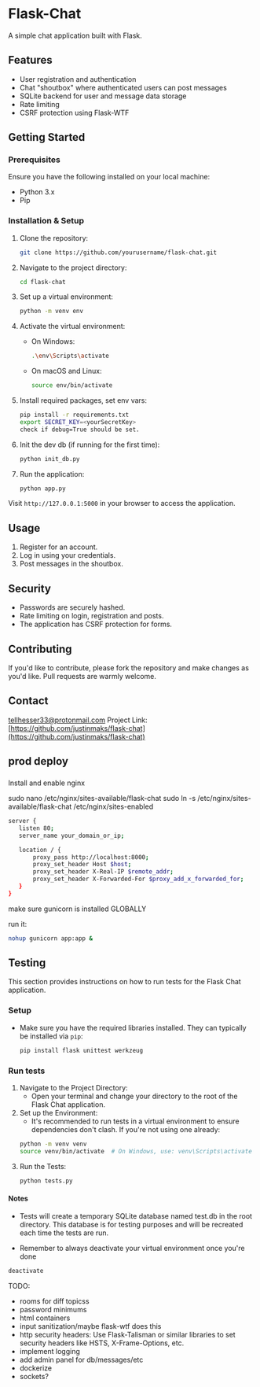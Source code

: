 # Flask-Chat 

A simple chat application built with Flask.

## Features

- User registration and authentication
- Chat "shoutbox" where authenticated users can post messages
- SQLite backend for user and message data storage
- Rate limiting
- CSRF protection using Flask-WTF

## Getting Started

### Prerequisites

Ensure you have the following installed on your local machine:

- Python 3.x
- Pip

### Installation & Setup

1. Clone the repository:
    ```bash
    git clone https://github.com/yourusername/flask-chat.git
    ```

2. Navigate to the project directory:
    ```bash
    cd flask-chat
    ```

3. Set up a virtual environment:
    ```bash
    python -m venv env
    ```

4. Activate the virtual environment:
    - On Windows:
      ```bash
      .\env\Scripts\activate
      ```

    - On macOS and Linux:
      ```bash
      source env/bin/activate
      ```

5. Install required packages, set env vars:
    ```bash
    pip install -r requirements.txt
    export SECRET_KEY=<yourSecretKey>
    check if debug=True should be set.

    ```

6. Init the dev db (if running for the first time):
    ```bash
    python init_db.py
    ```

7. Run the application:
    ```bash
    python app.py
    ```

Visit `http://127.0.0.1:5000` in your browser to access the application.

## Usage

1. Register for an account.
2. Log in using your credentials.
3. Post messages in the shoutbox.

## Security

- Passwords are securely hashed.
- Rate limiting on login, registration and posts.
- The application has CSRF protection for forms.

## Contributing

If you'd like to contribute, please fork the repository and make changes as you'd like. Pull requests are warmly welcome.


## Contact

tellhesser33@protonmail.com
Project Link: [https://github.com/justinmaks/flask-chat](https://github.com/justinmaks/flask-chat)


## prod deploy 

###

Install and enable nginx

sudo nano /etc/nginx/sites-available/flask-chat
sudo ln -s /etc/nginx/sites-available/flask-chat /etc/nginx/sites-enabled


 ```bash
 server {
    listen 80;
    server_name your_domain_or_ip;

    location / {
        proxy_pass http://localhost:8000;
        proxy_set_header Host $host;
        proxy_set_header X-Real-IP $remote_addr;
        proxy_set_header X-Forwarded-For $proxy_add_x_forwarded_for;
    }
}

 ```

 make sure gunicorn is installed GLOBALLY


 run it: 
 ```bash
 nohup gunicorn app:app &
 ```




 ## Testing


This section provides instructions on how to run tests for the Flask Chat application.

### Setup

- Make sure you have the required libraries installed. They can typically be installed via `pip`:

  ```bash
  pip install flask unittest werkzeug
  ```

### Run tests

1. Navigate to the Project Directory:
    - Open your terminal and change your directory to the root of the Flask Chat application.
2. Set up the Environment:
    - It's recommended to run tests in a virtual environment to ensure dependencies don't clash. If you're not using one already:
    ```bash
    python -m venv venv
    source venv/bin/activate  # On Windows, use: venv\Scripts\activate
    ```
3. Run the Tests:
    ```bash
    python tests.py
    ```

#### Notes

- Tests will create a temporary SQLite database named test.db in the root directory. This database is for testing purposes and will be recreated each time the tests are run.

- Remember to always deactivate your virtual environment once you're done
```bash
deactivate
```

 TODO:

- rooms for diff topicss
- password minimums
- html containers 
- input sanitization/maybe flask-wtf does this
- http security headers: Use Flask-Talisman or similar libraries to set security headers like HSTS, X-Frame-Options, etc.
- implement logging
- add admin panel for db/messages/etc
- dockerize
- sockets? 

